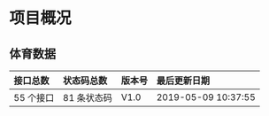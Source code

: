 # 项目概况

## 体育数据

| 接口总数 | 状态码总数 | 版本号 | 最后更新日期 |
| :--------------- | :---------------- | :--------- |:-----------|
|55 个接口  |81 条状态码 |V1.0 |2019-05-09 10:37:55 |
 
